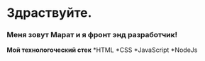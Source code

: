 # Здраствуйте.

### Меня зовут Марат и я фронт энд разработчик!

**Мой технологоческий стек**
*HTML
*CSS
*JavaScript
*NodeJs
